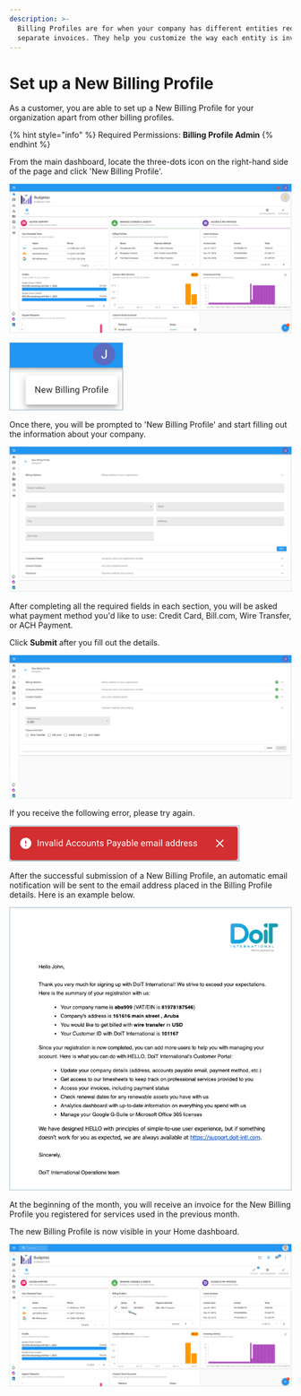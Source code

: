 ```yaml
---
description: >-
  Billing Profiles are for when your company has different entities requiring
  separate invoices. They help you customize the way each entity is invoiced.
---
```


# Set up a New Billing Profile

As a customer, you are able to set up a New Billing Profile for your organization apart from other billing profiles.  

{% hint style="info" %}
Required Permissions: **Billing Profile Admin**
{% endhint %}

From the main dashboard, locate the three-dots icon on the right-hand side of the page and click 'New Billing Profile'.

![](../.gitbook/assets/more-vert-icon.png)

![](../.gitbook/assets/new-billing-profile.png)

Once there, you will be prompted to 'New Billing Profile' and start filling out the information about your company.

![](../.gitbook/assets/create-new-billing-profile-2-%20%281%29.png)

After completing all the required fields in each section, you will be asked what payment method you'd like to use: Credit Card, Bill.com, Wire Transfer, or ACH Payment.

Click **Submit** after you fill out the details.

![](../.gitbook/assets/payment-method-and-currency%20%281%29%20%281%29%20%281%29.png)

If you receive the following error, please try again.

![](../.gitbook/assets/invalid-account.png)

After the successful submission of a New Billing Profile, an automatic email notification will be sent to the email address placed in the Billing Profile details. Here is an example below.

![](../.gitbook/assets/payment-email-confirmation.png)

At the beginning of the month, you will receive an invoice for the New Billing Profile you registered for services used in the previous month.

The new Billing Profile is now visible in your Home dashboard.

![](../.gitbook/assets/the-new-business.png)



